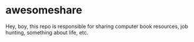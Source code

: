 # awesomeshare

Hey, boy, this repo is responsible for sharing computer book resources, job hunting, something about life, etc.
